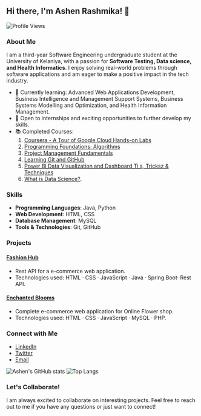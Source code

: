 ## Hi there, I'm Ashen Rashmika! 👋

![Profile Views](https://komarev.com/ghpvc/?username=ashenrashmike2000&color=blue)

### About Me

I am a third-year Software Engineering undergraduate student at the University of Kelaniya, with a passion for **Software Testing, Data science, and Health Informatics**. I enjoy solving real-world problems through software applications and am eager to make a positive impact in the tech industry.

- 🌱 Currently learning: Advanced Web Applications Development, Business Intelligence and Management Support Systems, Business Systems Modelling and Optimization,  and Health Information Management.
- 💼 Open to internships and exciting opportunities to further develop my skills.
- 📚 Completed Courses:
  1. [Coursera - A Tour of Google Cloud Hands-on Labs](https://www.coursera.org/account/accomplishments/certificate/YOUR_CERTIFICATE_ID)
  2. [Programming Foundations: Algorithms](https://www.linkedin.com/learning/certificates/399008f5b6857630660fb55f5269d81d4b7a9e7f0cea65aab65d155e703aab8c?lipi=urn%3Ali%3Apage%3Ad_flagship3_profile_view_base_certifications_details%3BgbdYUYaaTfeikKGxrstY9Q%3D%3D)
  3. [Project Management Fundamentals]()
  4. [Learning Git and GitHub](https://www.linkedin.com/learning/certificates/860d35fc306f4d30182a4e42d841033e59faa25f2968dff6ee14c05a2edeca20)
  5. [Power Bl Data Visualization and Dashboard Ti s, Tricksz
& Techniques](https://www.linkedin.com/learning/certificates/e09daa5c050cc54d552050619effd6c7e1e896225e3f4b3264be0d53c2565e6a?lipi=urn%3Ali%3Apage%3Ad_flagship3_profile_view_base_certifications_details%3BgbdYUYaaTfeikKGxrstY9Q%3D%3D)
  6. [What is Data Science?](https://coursera.org/share/cd9d0edaca0e61352a2b32e5e629d9df).
<!--- 🎓 Recently completed: 'Programming Foundations: Algorithms', 'Project Management Fundamentals', and 'Learning Git and GitHub'.-->

### Skills

- **Programming Languages**: Java, Python
- **Web Development**: HTML, CSS
- **Database Management**: MySQL
- **Tools & Technologies**: Git, GitHub

### Projects

#### [Fashion Hub](https://github.com/LasiSipsara/Fashion-hub-shopping-site)
- Rest API for a e-commerce web application.
- Technologies used: HTML · CSS · JavaScript · Java · Spring Boot· Rest API.

#### [Enchanted Blooms](https://github.com/LasiSipsara/Online-Flower-shop)
- Complete e-commerce web application for Online Flower shop.
- Technologies used: HTML · CSS · JavaScript · MySQL · PHP.

### Connect with Me

- [LinkedIn](https://www.linkedin.com/in/ashen-rashmika-90a447213)
- [Twitter](https://x.com/ARashmike2610?t=jusyeUYsdha93kL2qohDzw&s=09)
- [Email](mailto:mpashenrashmike@gmail.com)

![Ashen's GitHub stats](https://github-readme-stats.vercel.app/api?username=ashenrashmike2000&show_icons=true&theme=radical)
![Top Langs](https://github-readme-stats.vercel.app/api/top-langs/?username=ashenrashmike2000&layout=compact&theme=radical)

### Let's Collaborate!

I am always excited to collaborate on interesting projects. Feel free to reach out to me if you have any questions or just want to connect!



<!--
**ashenrashmike2000/ashenrashmike2000** is a ✨ _special_ ✨ repository because its `README.md` (this file) appears on your GitHub profile.

Here are some ideas to get you started:

- 🔭 I’m currently working on ...
- 🌱 I’m currently learning ...
- 👯 I’m looking to collaborate on ...
- 🤔 I’m looking for help with ...
- 💬 Ask me about ...
- 📫 How to reach me: ...
- 😄 Pronouns: ...
- ⚡ Fun fact: ...
-->
